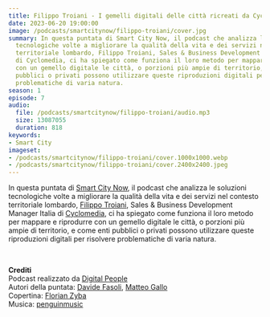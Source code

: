 ```yaml
---
title: Filippo Troiani - I gemelli digitali delle città ricreati da Cyclomedia
date: 2023-06-20 19:00:00
image: /podcasts/smartcitynow/filippo-troiani/cover.jpg
summary: In questa puntata di Smart City Now, il podcast che analizza le soluzioni
  tecnologiche volte a migliorare la qualità della vita e dei servizi nel contesto
  territoriale lombardo, Filippo Troiani, Sales & Business Development Manager Italia
  di Cyclomedia, ci ha spiegato come funziona il loro metodo per mappare e riprodurre
  con un gemello digitale le città, o porzioni più ampie di territorio, e come enti
  pubblici o privati possono utilizzare queste riproduzioni digitali per risolvere
  problematiche di varia natura.
season: 1
episode: 7
audio:
  file: /podcasts/smartcitynow/filippo-troiani/audio.mp3
  size: 13087055
  duration: 818
keywords:
- Smart City
imageset:
- /podcasts/smartcitynow/filippo-troiani/cover.1000x1000.webp
- /podcasts/smartcitynow/filippo-troiani/cover.2400x2400.jpeg
---
```


In questa puntata di [Smart City Now](https://www.smartcitynow.it/), il podcast che analizza le soluzioni tecnologiche volte a migliorare la qualità della vita e dei servizi nel contesto territoriale lombardo, [Filippo Troiani](https://www.linkedin.com/in/filippo-troiani/), Sales & Business Development Manager Italia di [Cyclomedia](https://www.cyclomedia.com/it), ci ha spiegato come funziona il loro metodo per mappare e riprodurre con un gemello digitale le città, o porzioni più ampie di territorio, e come enti pubblici o privati possono utilizzare queste riproduzioni digitali per risolvere problematiche di varia natura.

<br>

**Crediti**<br>
Podcast realizzato da [Digital People](https://w3id.org/digitalpeople)<br>
Autori della puntata: [Davide Fasoli](https://www.linkedin.com/in/davide-fasoli-2b3246179/), [Matteo Gallo](https://www.linkedin.com/in/matteo-gallo-4a5ab31a8/)<br>
Copertina: [Florian Zyba](https://www.linkedin.com/in/florian-zyba/)<br>
Musica: [penguinmusic](https://pixabay.com/users/penguinmusic-24940186/)